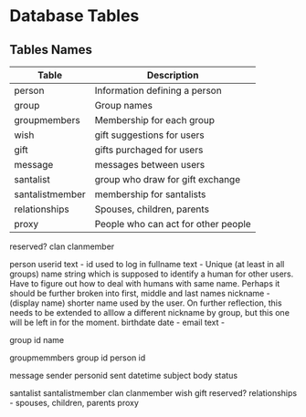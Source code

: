 # Database Tables

## Tables Names

Table | Description
---|---
person | Information defining a person
group | Group names
groupmembers | Membership for each group
wish | gift suggestions for users
gift | gifts purchaged for users
message | messages between users
santalist | group who draw for gift exchange
santalistmember | membership for santalists
relationships | Spouses, children, parents
proxy | People who can act for other people


reserved?
clan
clanmember




person 
    userid text - id used to log in 
    fullname text - Unique (at least in all groups) name string which is 
        supposed to identify a human for other users.
        Have to figure out how to deal with humans with same name.
        Perhaps it should be further broken into first, middle and last names
    nickname - (display name) shorter name used by the user. On further 
        reflection, this needs to be extended to alllow a different nickname by 
        group, but this one will be left in for the moment.
    birthdate date -
    email text - 
    

group
    id
    name

groupmemmbers
   group id
   person id

message
   sender personid
   sent datetime
   subject
   body
   status

santalist
santalistmember
clan
clanmember
wish
gift
reserved?
relationships - spouses, children, parents
proxy

